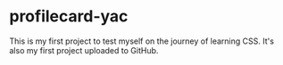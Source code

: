 # profilecard-yac

This is my first project to test myself on the journey of learning CSS. It's also my first project uploaded to GitHub.
